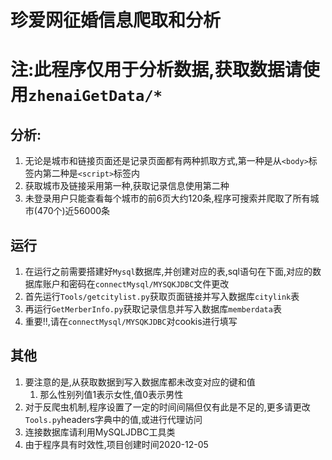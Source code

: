 # 珍爱网征婚信息爬取和分析

# 注:此程序仅用于分析数据,获取数据请使用`zhenaiGetData/*`


## 分析: 
  1. 无论是城市和链接页面还是记录页面都有两种抓取方式,第一种是从`<body>`标签内第二种是`<script>`标签内  
  2. 获取城市及链接采用第一种,获取记录信息使用第二种
  3. 未登录用户只能查看每个城市的前6页大约120条,程序可搜索并爬取了所有城市(470个)近56000条
    

## 运行
1. 在运行之前需要搭建好`Mysql`数据库,并创建对应的表,sql语句在下面,对应的数据库账户和密码在`connectMysql/MYSQKJDBC`文件更改
2. 首先运行`Tools/getcitylist.py`获取页面链接并写入数据库`citylink`表
3. 再运行`GetMerberInfo.py`获取记录信息并写入数据库`memberdata`表
4. 重要!!,请在`connectMysql/MYSQKJDBC`对cookis进行填写

## 其他
1. 要注意的是,从获取数据到写入数据库都未改变对应的键和值  
    1. 那么性别列值1表示女性,值0表示男性
2. 对于反爬虫机制,程序设置了一定的时间间隔但仅有此是不足的,更多请更改`Tools.py`headers字典中的值,或进行代理访问 
3. 连接数据库请利用MySQLJDBC工具类
4. 由于程序具有时效性,项目创建时间2020-12-05

